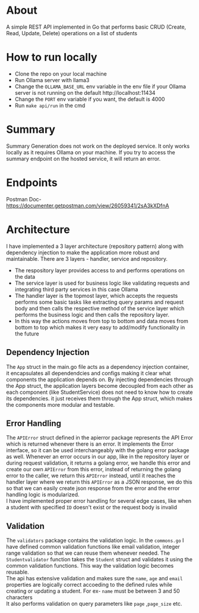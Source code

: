 # About
A simple REST API implemented in Go that performs basic CRUD (Create, Read, Update, Delete) operations on a list of students

# How to run locally
- Clone the repo on your local machine<br/>
- Run Ollama server with llama3<br/>
- Change the ```OLLAMA_BASE_URL``` env variable in the env file if your Ollama server is not running on the default http://localhost:11434<br/>
- Change the ```PORT``` env variable if you want, the default is 4000<br/>
- Run ```make api/run``` in the cmd<br/>


# Summary
Summary Generation does not work on the deployed service. It only works locally as it requires Ollama on your machine. 
If you try to access the summary endpoint on the hosted service, it will return an error.

# Endpoints
Postman Doc- https://documenter.getpostman.com/view/26059341/2sA3kXDfnA

# Architecture
I have implemented a 3 layer architecture (repository pattern) along with dependency injection to make the application more robust and maintainable. There are 3 layers - handler, service and repository. 
- The respository layer provides access to and performs operations on the data
- The service layer is used for business logic like validating requests and integrating third party services in this case Ollama
- The handler layer is the topmost layer, which accepts the requests performs some basic tasks like extracting query params and request body and then calls the respective method of the service layer which performs the business logic and then calls the repository layer.<br/>
- In this way the actions moves from top to bottom and data moves from bottom to top which makes it very easy to add/modify functionality in the future
## Dependency Injection
The ```App``` struct in the main.go file acts as a dependency injection container, it encapsulates all dependendcies and configs making it clear what components the application depends on. By injecting dependencies through the App struct, the application layers become decoupled from each other as each component (like StudentService) does not need to know how to create its dependencies. it just receives them through the App struct, which makes the components more modular and testable.
## Error Handling
The ```APIError``` struct defined in the apierror package represents the API Error which is returned whenever there is an error. It implements the Error interface, so it can be used interchangeably with the golang error package as well. Whenever an error occurs in our app, like in the repository layer or during request validation, it returns a golang error, we handle this error and create our own ```APIError``` from this error, instead of returning the golang error to the caller, we return this ```APIError``` instead, until it reaches the handler layer where we return this ```APIError``` as a JSON response, we do this so that we can easily create json response from the error and the error handling logic is modularized.<br/>
I have implemented proper error handling for several edge cases, like when a student with specified ```ID``` doesn't exist or the request body is invalid
## Validation
The ```validators``` package contains the validation logic. In the ```commons.go``` I have defined common validation functions like email validation, integer range validation so that we can reuse them whenever needed. The ```Studentvalidator``` function takes the ```Student``` struct and validates it using the common validation functions. This way the validation logic becomes reusable.<br/>
The api has extensive validation and makes sure the ```name```, ```age``` and ```email``` properties are logically correct accoeding to the defined rules while creating or updating a student. For ex- ```name``` must be between 3 and 50 characters<br/>
It also performs validation on query parameters like ```page``` ,```page_size``` etc.





